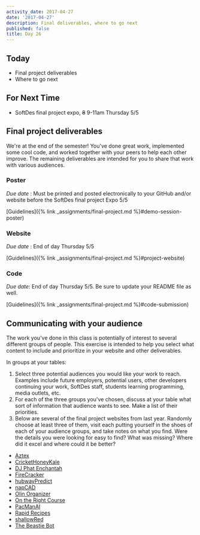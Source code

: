 ```yaml
---
activity_date: 2017-04-27
date: '2017-04-27'
description: Final deliverables, where to go next
published: false
title: Day 26
---
```


## Today

* Final project deliverables
* Where to go next

## For Next Time

* SoftDes final project expo, ~~8~~ 9-11am Thursday 5/5

## Final project deliverables

We're at the end of the semester! You've done great work, implemented some
cool code, and worked together with your peers to help each other improve. The
remaining deliverables are intended for you to share that work with various
audiences.

### Poster

_Due date_ : Must be printed and posted electronically to your GitHub and/or
website before the SoftDes final project Expo 5/5

[Guidelines]({% link _assignments/final-project.md %}#demo-session-poster)

### Website

_Due date_ : End of day Thursday 5/5

[Guidelines]({% link _assignments/final-project.md %}#project-website)

### Code

_Due date_: End of day Thursday 5/5. Be sure to update your README file as
well.

[Guidelines]({% link _assignments/final-project.md %}#code-submission)


## Communicating with your audience

The work you've done in this class is potentially of interest to several
different groups of people. This exercise is intended to help you select what
content to include and prioritize in your website and other deliverables.


In groups at your tables:

1. Select three potential audiences you would like your work to reach. Examples include future employers, potential users, other developers continuing your work, SoftDes staff, students learning programming, media outlets, etc.
2. For each of the three groups you've chosen, discuss at your table what sort of information that audience wants to see. Make a list of their priorities.
3. Below are several of the final project websites from last year. Randomly choose at least three of them, visit each putting yourself in the shoes of each of your audience groups, and take notes on what you find. Were the details you were looking for easy to find? What was missing? Where did it excel and where could it be better?

* [Aztex](https://sites.google.com/site/aztexeditor/)
* [CricketHoneyKale](https://sites.google.com/site/crickethoneykale/)
* [DJ Phat Enchantah](https://sites.google.com/site/phatenchantah/)
* [FireCracker](http://joeylmaalouf.github.io/firecracker/)
* [hubwayPredict](https://hubwaypredict.wordpress.com/)
* [napCAD](http://celineta.com/napCAD/)
* [Olin Organizer](https://sites.google.com/site/softdeso2/home)
* [On the Right Course](http://aditisjoshi.github.io/On-The-Right-Course/)
* [PacManAI](http://pdemetci.github.io/PacManAI/)
* [Rapid Recipes](http://aconsilvio.github.io/recipe_program/)
* [shallowRed](http://rdiverdi.github.io/shallowRed/)
* [The Beastie Bot](https://sites.google.com/site/projectbeastiebot/)
